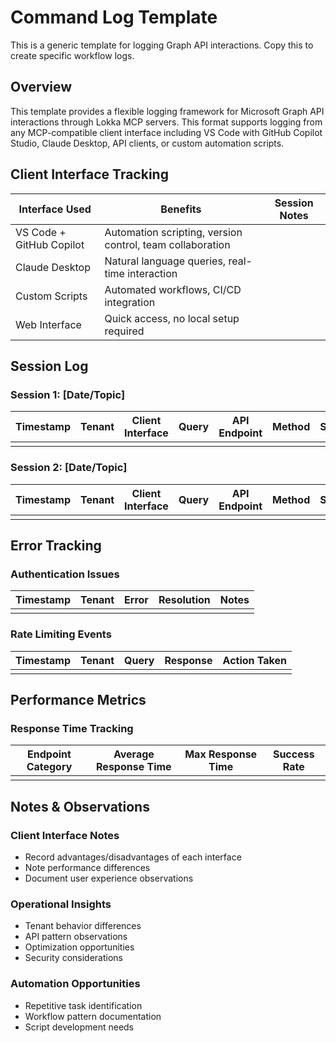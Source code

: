 # Command Log Template

This is a generic template for logging Graph API interactions. Copy this to create specific workflow logs.

## Overview

This template provides a flexible logging framework for Microsoft Graph API interactions through Lokka MCP servers. This format supports logging from any MCP-compatible client interface including VS Code with GitHub Copilot Studio, Claude Desktop, API clients, or custom automation scripts.

## Client Interface Tracking

| Interface Used | Benefits | Session Notes |
|---------------|----------|---------------|
| VS Code + GitHub Copilot | Automation scripting, version control, team collaboration | |
| Claude Desktop | Natural language queries, real-time interaction | |
| Custom Scripts | Automated workflows, CI/CD integration | |
| Web Interface | Quick access, no local setup required | |

## Session Log

### Session 1: [Date/Topic]

| Timestamp | Tenant | Client Interface | Query | API Endpoint | Method | Status | Description |
|-----------|--------|------------------|-------|--------------|---------|---------|-------------|
| | | | | | | | |

### Session 2: [Date/Topic]

| Timestamp | Tenant | Client Interface | Query | API Endpoint | Method | Status | Description |
|-----------|--------|------------------|-------|--------------|---------|---------|-------------|
| | | | | | | | |

## Error Tracking

### Authentication Issues

| Timestamp | Tenant | Error | Resolution | Notes |
|-----------|--------|-------|------------|-------|
| | | | | |

### Rate Limiting Events

| Timestamp | Tenant | Query | Response | Action Taken |
|-----------|--------|-------|----------|--------------|
| | | | | |

## Performance Metrics

### Response Time Tracking

| Endpoint Category | Average Response Time | Max Response Time | Success Rate |
|-------------------|----------------------|-------------------|--------------|
| | | | |

## Notes & Observations

### Client Interface Notes
- Record advantages/disadvantages of each interface
- Note performance differences
- Document user experience observations

### Operational Insights
- Tenant behavior differences
- API pattern observations
- Optimization opportunities
- Security considerations

### Automation Opportunities
- Repetitive task identification
- Workflow pattern documentation
- Script development needs
